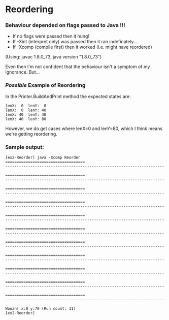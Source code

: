 # Reordering

### Behaviour depended on flags passed to Java !!!

  - If no flags were passed then it hung!
  - If -Xint (interpret only) was passed then it ran indefinately...
  - If -Xcomp (compile first) then it worked (i.e. might have reordered)

(Using: javac 1.8.0_73, java version "1.8.0_73")

Even then I'm not confident that the behaviour isn't a symptom of my
ignorance. But...

### _Possible_ Example of Reordering

In the Printer.BuildAndPrint method the expected states are:

	lenX:  0  lenY:  0
	lenX:  0  lenY: 40
	lenX: 40  lenY: 40
	lenX: 40  lenY: 80

However, we do get cases where lenX=0 and lenY=80, which I think
means we're getting reordering.

### Sample output:
	
	[ex2-Reorder] java -Xcomp Reorder
	===================================
	----------------------------------------------------------------------

	===================================
	----------------------------------------------------------------------

	===================================
	----------------------------------------------------------------------

	===================================
	----------------------------------------------------------------------

	===================================
	----------------------------------------------------------------------

	===================================
	----------------------------------------------------------------------

	===================================
	----------------------------------------------------------------------

	===================================
	----------------------------------------------------------------------

	===================================
	----------------------------------------------------------------------

	===================================
	----------------------------------------------------------------------

	===================================
	----------------------------------------------------------------------

	Wooah! x:0 y:70 (Run count: 11)
	[ex2-Reorder]